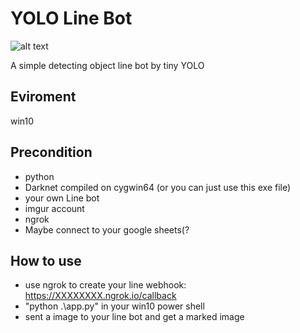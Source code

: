 # YOLO Line Bot

![alt text](https://github.com/jysh1214/YOLO-Line-bot/blob/master/picture/demo.png)

A simple detecting object line bot by tiny YOLO

## Eviroment
win10

## Precondition
- python
- Darknet compiled on cygwin64 (or you can just use this exe file)
- your own Line bot
- imgur account
- ngrok
- Maybe connect to your google sheets(?

## How to use
- use ngrok to create your line webhook: https://XXXXXXXX.ngrok.io/callback
- "python .\app.py" in your win10 power shell
- sent a image to your line bot and get a marked image
